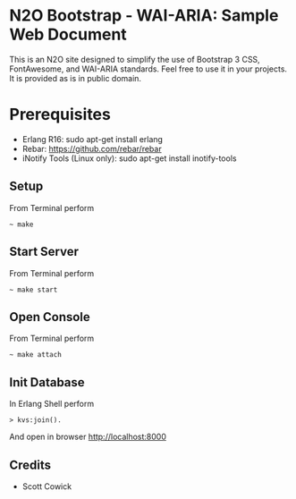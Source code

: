 N2O Bootstrap - WAI-ARIA: Sample Web Document
=============================================

This is an N2O site designed to simplify the use of Bootstrap 3 CSS, FontAwesome, and WAI-ARIA standards.
Feel free to use it in your projects. It is provided as is in public domain.

Prerequisites
=============

* Erlang R16: sudo apt-get install erlang
* Rebar: https://github.com/rebar/rebar
* iNotify Tools (Linux only): sudo apt-get install inotify-tools

Setup
-----

From Terminal perform

    ~ make

Start Server
------------

From Terminal perform

    ~ make start

Open Console
------------

From Terminal perform

    ~ make attach

Init Database
-------------

In Erlang Shell perform

    > kvs:join().

And open in browser [http://localhost:8000](http://localhost:8000)

Credits
-------

* Scott Cowick
